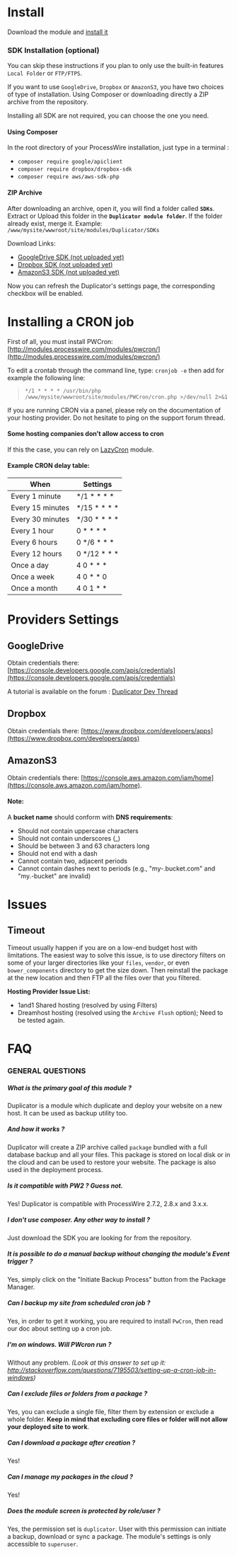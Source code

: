 # Install
Download the module and [install it](https://modules.processwire.com/install-uninstall/)

### SDK Installation (optional)
You can skip these instructions if you plan to only use the built-in features `Local Folder` or `FTP/FTPS`.

If you want to use `GoogleDrive`, `Dropbox` or `AmazonS3`, you have two choices of type of installation. Using Composer or downloading directly a ZIP archive from the repository.

Installing all SDK are not required, you can choose the one you need.

#### Using Composer
In the root directory of your ProcessWire installation, just type in a terminal :
* `composer require google/apiclient`
* `composer require dropbox/dropbox-sdk`
* `composer require aws/aws-sdk-php`

#### ZIP Archive
After downloading an archive, open it, you will find a folder called **`SDKs`**. Extract or Upload this folder in the **`Duplicator module folder`**. If the folder already exist, merge it. Example: `/www/mysite/wwwroot/site/modules/Duplicator/SDKs`

Download Links:
* [GoogleDrive SDK (not uploaded yet)]()
* [Dropbox SDK (not uploaded yet)]()
* [AmazonS3 SDK (not uploaded yet)]()


Now you can refresh the Duplicator's settings page, the corresponding checkbox will be enabled.


# Installing a CRON job
First of all, you must install PWCron:[http://modules.processwire.com/modules/pwcron/](http://modules.processwire.com/modules/pwcron/)


To edit a crontab through the command line, type: `cronjob -e` then add for example the following line:
> `*/1 * * * * /usr/bin/php /www/mysite/wwwroot/site/modules/PWCron/cron.php >/dev/null 2>&1`


If you are running CRON via a panel, please rely on the documentation of your hosting provider. Do not hesitate to ping on the support forum thread.

#### Some hosting companies don’t allow access to cron
If this the case, you can rely on [LazyCron](https://processwire.com/api/modules/lazy-cron/) module.


#### Example CRON delay table:

| When | Settings |
| -------- | -------- |
| Every 1 minute   | */1 * * * *   |
| Every 15 minutes   | */15 * * * *   |
| Every 30 minutes |	*/30 * * * *
| Every 1 hour |	0 * * * * |
| Every 6 hours |	0 */6 * * * |
| Every 12 hours |	0 */12 * * * |
| Once a day |	4 0 * * * |
| Once a week |	4 0 * * 0 |
| Once a month |	4 0 1 * * |


# Providers Settings

## GoogleDrive
Obtain credentials there: [https://console.developers.google.com/apis/credentials](https://console.developers.google.com/apis/credentials)

A tutorial is available on the forum :  [Duplicator Dev Thread](https://processwire.com/talk/topic/15345-duplicator-backup-and-move-sites/?page=2#comment-139376)

## Dropbox
Obtain credentials there:  [https://www.dropbox.com/developers/apps](https://www.dropbox.com/developers/apps)

## AmazonS3
Obtain credentials there: [https://console.aws.amazon.com/iam/home](https://console.aws.amazon.com/iam/home).

#### Note:
A **bucket name** should conform with **DNS requirements**:
* Should not contain uppercase characters
* Should not contain underscores (_)
* Should be between 3 and 63 characters long
* Should not end with a dash
* Cannot contain two, adjacent periods
* Cannot contain dashes next to periods (e.g., "my-.bucket.com" and "my.-bucket" are invalid)


# Issues

## Timeout
Timeout usually happen if you are on a low-end budget host with limitations. The easiest way to solve this issue, is to use directory filters on some of your larger directories like your `files`, `vendor`, or even `bower_components` directory to get the size down. Then reinstall the package at the new location and then FTP all the files over that you filtered.

**Hosting Provider Issue List:**
* 1and1 Shared hosting (resolved by using Filters)
* Dreamhost hosting (resolved using the `Archive Flush` option); Need to be tested again.


# FAQ
### GENERAL QUESTIONS
##### What is the primary goal of this module ?
Duplicator is a module which duplicate and deploy your website on a new host. It can be used as backup utility too.

##### And how it works ?
Duplicator will create a ZIP archive called `package` bundled with a full database backup and all your files.
This package is stored on local disk or in the cloud and can be used to restore your website.
The package is also used in the deployment process.

##### Is it compatible with PW2 ? Guess not.
Yes! Duplicator is compatible with ProcessWire 2.7.2, 2.8.x and 3.x.x.

##### I don't use composer. Any other way to install ?
Just download the SDK you are looking for from the repository.

##### It is possible to do a manual backup without changing the module's Event trigger ?
Yes, simply click on the "Initiate Backup Process" button from the Package Manager.

##### Can I backup my site from scheduled cron job ?
Yes, in order to get it working, you are required to install `PwCron`, then read our doc about setting up a cron job.

##### I'm on windows. Will PWcron run ?
Without any problem. *(Look at this answer to set up it: http://stackoverflow.com/questions/7195503/setting-up-a-cron-job-in-windows)*

##### Can I exclude files or folders from a package ?
Yes, you can exclude a single file, filter them by extension or exclude a whole folder. **Keep in mind that excluding core files or folder will not allow your deployed site to work**.

##### Can I download a package after creation ?
Yes!

##### Can I manage my packages in the cloud ?
Yes!

##### Does the module screen is protected by role/user ?
Yes, the permission set is `duplicator`. User with this permission can initiate a backup, download or sync a package. The module's settings is only accessible to `superuser`.









